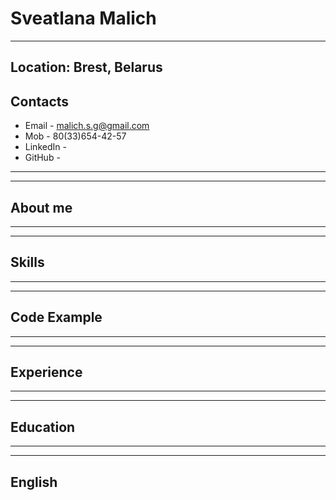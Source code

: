 # Sveatlana Malich
---
Location: Brest, Belarus
---

## Contacts
* Email - malich.s.g@gmail.com
* Mob - 80(33)654-42-57
* LinkedIn - 
* GitHub - 


---
---
## About me
---
---
## Skills
---
---
## Code Example
---
---
## Experience
---
---
## Education
---
---
## English